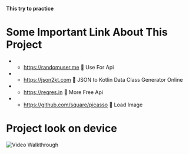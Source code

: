 **This try to practice**

<h1>Some Important Link About This Project</h1>

- - https://randomuser.me :tada: Use For Api
- - https://json2kt.com :tada: JSON to Kotlin Data Class Generator Online 
- - https://reqres.in :tada: More Free Api
- - https://github.com/square/picasso :tada: Load Image 

<h1> Project look on device </h1>
<img src='https://j.gifs.com/mqPVYR.gif' title='Video Walkthrough' width='' alt='Video Walkthrough' />
